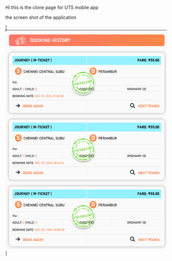 Hi this is the clone page for UTS mobile app

the screen shot of the application

[![Sreen Shot of my page](Screenshot%202025-02-01%20161602.png)]
